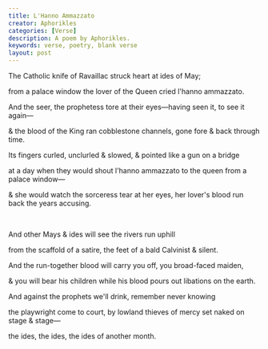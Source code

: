 ```yaml
---
title: L'Hanno Ammazzato
creator: Aphorikles
categories: [Verse]
description: A poem by Aphorikles.
keywords: verse, poetry, blank verse
layout: post
---
```


<p class="hanging">The Catholic knife of Ravaillac struck heart at ides of May;</p>
<p class="hanging">from a palace window the lover of the Queen cried l'hanno ammazzato.</p>
<p class="hanging">And the seer, the prophetess tore at their eyes—having seen it, to see it again—</p>
<p class="hanging">& the blood of the King ran cobblestone channels, gone fore & back through time.</p>
<p class="hanging">Its fingers curled, unclurled & slowed, & pointed like a gun on a bridge</p>
<p class="hanging">at a day when they would shout l'hanno ammazzato to the queen from a palace window—</p>
<p class="hanging">& she would watch the sorceress tear at her eyes, her lover's blood run back the years accusing.</p>
<br>
<p class="hanging">And other Mays & ides will see the rivers run uphill</p>
<p class="hanging">from the scaffold of a satire, the feet of a bald Calvinist & silent.</p>
<p class="hanging">And the run-together blood will carry you off, you broad-faced maiden,</p>
<p class="hanging">& you will bear his children while his blood pours out libations on the earth.</p>
<p class="hanging">And against the prophets we'll drink, remember never knowing</p>
<p class="hanging">the playwright come to court, by lowland thieves of mercy set naked on stage & stage—</p>
<p class="hanging">the ides, the ides, the ides of another month.</p>
